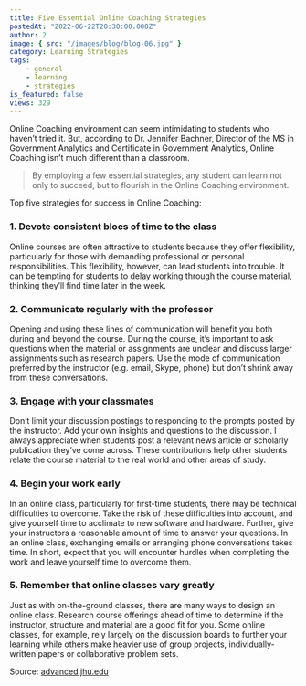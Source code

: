 ```yaml
---
title: Five Essential Online Coaching Strategies
postedAt: "2022-06-22T20:30:00.000Z"
author: 2
image: { src: "/images/blog/blog-06.jpg" }
category: Learning Strategies
tags:
    - general
    - learning
    - strategies
is_featured: false
views: 329
---
```


Online Coaching environment can seem intimidating to students who haven’t tried it. But, according to Dr. Jennifer Bachner, Director of the MS in Government Analytics and Certificate in Government Analytics, Online Coaching isn’t much different than a classroom.

> By employing a few essential strategies, any student can learn not only to succeed, but to flourish in the Online Coaching environment.

Top five strategies for success in Online Coaching:

### 1. Devote consistent blocs of time to the class

Online courses are often attractive to students because they offer flexibility, particularly for those with demanding professional or personal responsibilities. This flexibility, however, can lead students into trouble. It can be tempting for students to delay working through the course material, thinking they’ll find time later in the week.

### 2. Communicate regularly with the professor

Opening and using these lines of communication will benefit you both during and beyond the course. During the course, it’s important to ask questions when the material or assignments are unclear and discuss larger assignments such as research papers. Use the mode of communication preferred by the instructor (e.g. email, Skype, phone) but don’t shrink away from these conversations.

### 3. Engage with your classmates

Don’t limit your discussion postings to responding to the prompts posted by the instructor. Add your own insights and questions to the discussion. I always appreciate when students post a relevant news article or scholarly publication they’ve come across. These contributions help other students relate the course material to the real world and other areas of study.

### 4. Begin your work early

In an online class, particularly for first-time students, there may be technical difficulties to overcome. Take the risk of these difficulties into account, and give yourself time to acclimate to new software and hardware. Further, give your instructors a reasonable amount of time to answer your questions. In an online class, exchanging emails or arranging phone conversations takes time. In short, expect that you will encounter hurdles when completing the work and leave yourself time to overcome them.

### 5. Remember that online classes vary greatly

Just as with on-the-ground classes, there are many ways to design an online class. Research course offerings ahead of time to determine if the instructor, structure and material are a good fit for you. Some online classes, for example, rely largely on the discussion boards to further your learning while others make heavier use of group projects, individually-written papers or collaborative problem sets.

Source: [advanced.jhu.edu](https://advanced.jhu.edu)
